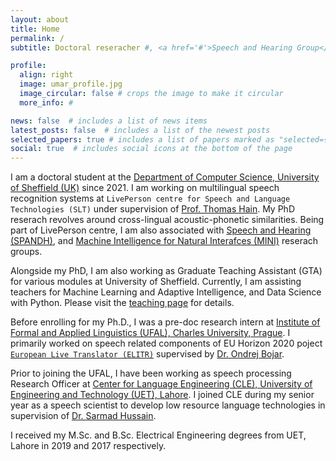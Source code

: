 ```yaml
---
layout: about
title: Home
permalink: /
subtitle: Doctoral reseracher #, <a href='#'>Speech and Hearing Group</a><br/>Dept. of Computer Science, University of Sheffield, UK.

profile:
  align: right
  image: umar_profile.jpg
  image_circular: false # crops the image to make it circular
  more_info: #

news: false  # includes a list of news items
latest_posts: false  # includes a list of the newest posts
selected_papers: true # includes a list of papers marked as "selected={true}"
social: true  # includes social icons at the bottom of the page
---
```


I am a doctoral student at the [Department of Computer Science, University of Sheffield (UK)](http://dcs.shef.ac.uk/) since 2021. I am working on multilingual speech recognition systems at `LivePerson centre for Speech and Language Technologies (SLT)` under supervision of [Prof. Thomas Hain](https://www.sheffield.ac.uk/dcs/people/academic/thomas-hain). My PhD reserach revolves around cross-lingual acoustic-phonetic similarities. Being part of LivePerson centre, I am also associated with [Speech and Hearing (SPANDH)](https://www.sheffield.ac.uk/dcs/research/groups/spandh), and [Machine Intelligence for Natural Interafces (MINI)](https://mini.dcs.shef.ac.uk) reserach groups.

Alongside my PhD, I am also working as Graduate Teaching Assistant (GTA) for various modules at University of Sheffield. Currently, I am assisting teachers for Machine Learning and Adaptive Intelligence, and Data Science with Python. Please visit the [teaching page](/teaching/) for details.

Before enrolling for my Ph.D., I was a pre-doc research intern at [Institute of Formal and Applied Linguistics (UFAL), Charles University, Prague](https://ufal.mff.cuni.cz/home-page). I primarily worked on speech related components of EU Horizon 2020 poject [`European Live Translator (ELITR)`](https://elitr.eu/) supervised by [Dr. Ondrej Bojar](https://ufal.mff.cuni.cz/ondrej-bojar).

Prior to joining the UFAL, I have been working as speech processing Research Officer at [Center for Language Engineering (CLE), University of Engineering and Technology (UET), Lahore](http://cle.org.pk/). I joined CLE during my senior year as a speech scientist to develop low resource language technologies in supervision of [Dr. Sarmad Hussain](https://www.cle.org.pk/information/people/drsarmadhussain.html).

I received my M.Sc. and B.Sc. Electrical Engineering degrees from UET, Lahore in 2019 and 2017 respectively.